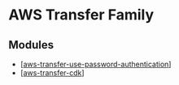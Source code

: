AWS Transfer Family
===

Modules
---

- [[aws-transfer-use-password-authentication]]
- [[aws-transfer-cdk]]

[//begin]: # "Autogenerated link references for markdown compatibility"
[aws-transfer-use-password-authentication]: aws-transfer-use-password-authentication.md "AWS Transfer Use Password Authentication"
[aws-transfer-cdk]: aws-transfer-cdk.md "AWS Transfer CDK"
[//end]: # "Autogenerated link references"
